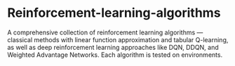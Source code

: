 # Reinforcement-learning-algorithms
A comprehensive collection of reinforcement learning algorithms — classical methods with linear function approximation and tabular Q-learning, as well as deep reinforcement learning approaches like DQN, DDQN, and Weighted Advantage Networks. Each algorithm is tested on environments.
